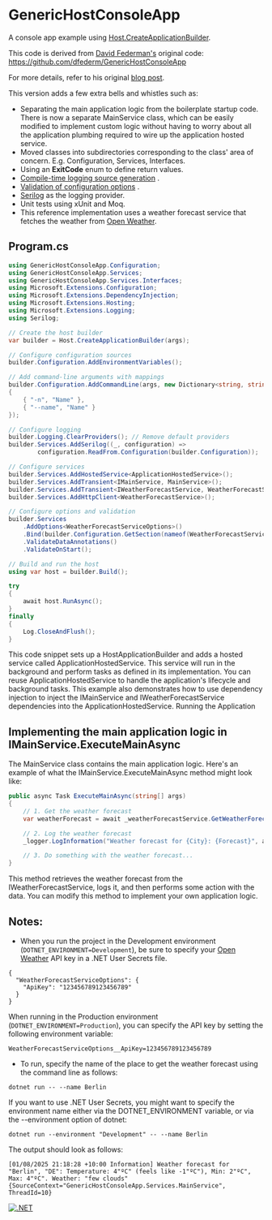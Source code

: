 # GenericHostConsoleApp

A console app example
using [Host.CreateApplicationBuilder](https://learn.microsoft.com/en-us/dotnet/api/microsoft.extensions.hosting.host.createapplicationbuilder?view=net-9.0-pp).

This code is derived from [David Federman's](https://github.com/dfederm) original
code: https://github.com/dfederm/GenericHostConsoleApp

For more details, refer to his original [blog post](https://dfederm.com/building-a-console-app-with-.net-generic-host/).

This version adds a few extra bells and whistles such as:

* Separating the main application logic from the boilerplate startup code. There is now a separate MainService class,
  which can be easily modified to implement custom logic without having to worry about all the application plumbing
  required to wire up the application hosted service.
* Moved classes into subdirectories corresponding to the class' area of concern. E.g. Configuration, Services,
  Interfaces.
* Using an **ExitCode** enum to define return values.
* [Compile-time logging source generation](https://docs.microsoft.com/en-us/dotnet/core/extensions/logger-message-generator)
  .
* [Validation of configuration options](https://docs.microsoft.com/en-us/dotnet/core/extensions/options#options-validation)
  .
* [Serilog](https://serilog.net) as the logging provider.
* Unit tests using xUnit and Moq.
* This reference implementation uses a weather forecast service that fetches the weather from [Open Weather](https://openweathermap.org).

## Program.cs

```C#
using GenericHostConsoleApp.Configuration;
using GenericHostConsoleApp.Services;
using GenericHostConsoleApp.Services.Interfaces;
using Microsoft.Extensions.Configuration;
using Microsoft.Extensions.DependencyInjection;
using Microsoft.Extensions.Hosting;
using Microsoft.Extensions.Logging;
using Serilog;

// Create the host builder
var builder = Host.CreateApplicationBuilder(args);

// Configure configuration sources
builder.Configuration.AddEnvironmentVariables();

// Add command-line arguments with mappings
builder.Configuration.AddCommandLine(args, new Dictionary<string, string>
{
    { "-n", "Name" },
    { "--name", "Name" }
});

// Configure logging
builder.Logging.ClearProviders(); // Remove default providers
builder.Services.AddSerilog((_, configuration) => 
        configuration.ReadFrom.Configuration(builder.Configuration));

// Configure services
builder.Services.AddHostedService<ApplicationHostedService>();
builder.Services.AddTransient<IMainService, MainService>();
builder.Services.AddTransient<IWeatherForecastService, WeatherForecastService>();
builder.Services.AddHttpClient<WeatherForecastService>();

// Configure options and validation
builder.Services
    .AddOptions<WeatherForecastServiceOptions>()
    .Bind(builder.Configuration.GetSection(nameof(WeatherForecastServiceOptions)))
    .ValidateDataAnnotations()
    .ValidateOnStart();

// Build and run the host
using var host = builder.Build();

try
{
    await host.RunAsync();
}
finally
{
    Log.CloseAndFlush();
}
```

This code snippet sets up a HostApplicationBuilder and adds a hosted service called ApplicationHostedService. This service will run in the background and perform tasks as defined in its implementation. You can reuse ApplicationHostedService to handle the application's lifecycle and background tasks.
This example also demonstrates how to use dependency injection to inject the IMainService and IWeatherForecastService dependencies into the ApplicationHostedService.
Running the Application

## Implementing the main application logic in IMainService.ExecuteMainAsync

The MainService class contains the main application logic. Here's an example of what the IMainService.ExecuteMainAsync method might look like:

```C#
public async Task ExecuteMainAsync(string[] args)
{
    // 1. Get the weather forecast
    var weatherForecast = await _weatherForecastService.GetWeatherForecastAsync(args);

    // 2. Log the weather forecast
    _logger.LogInformation("Weather forecast for {City}: {Forecast}", args[0], weatherForecast);

    // 3. Do something with the weather forecast...
}
```

This method retrieves the weather forecast from the IWeatherForecastService, logs it, and then performs some action with the data. You can modify this method to implement your own application logic.

## Notes:
* When you run the project in the Development environment (`DOTNET_ENVIRONMENT=Development`), be sure to specify your [Open Weather](https://openweathermap.org) API key in a .NET User Secrets file.

```
{
  "WeatherForecastServiceOptions": {
    "ApiKey": "123456789123456789"
  }
}
```

When running in the Production environment (`DOTNET_ENVIRONMENT=Production`), you can specify the API key by setting the following environment variable:

```
WeatherForecastServiceOptions__ApiKey=123456789123456789
```

* To run, specify the name of the place to get the weather forecast using the command line as follows:

```
dotnet run -- --name Berlin
```

If you want to use .NET User Secrets, you might want to specify the environment name either via the DOTNET_ENVIRONMENT variable, or via the --environment option of dotnet:

```
dotnet run --environment "Development" -- --name Berlin
```

The output should look as follows:
```
[01/08/2025 21:18:28 +10:00 Information] Weather forecast for "Berlin", "DE": Temperature: 4"ºC" (feels like -1"ºC"), Min: 2"ºC", Max: 4"ºC". Weather: "few clouds" {SourceContext="GenericHostConsoleApp.Services.MainService", ThreadId=10}
```

[![.NET](https://github.com/egarcia74/GenericHostConsoleApp/actions/workflows/dotnet.yml/badge.svg)](https://github.com/egarcia74/GenericHostConsoleApp/actions/workflows/dotnet.yml)
